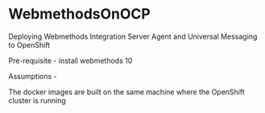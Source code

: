 # WebmethodsOnOCP
Deploying Webmethods Integration Server Agent and Universal Messaging to OpenShift

Pre-requisite - install webmethods 10 

Assumptions - 

The docker images are built on the same machine where the OpenShift cluster is running

